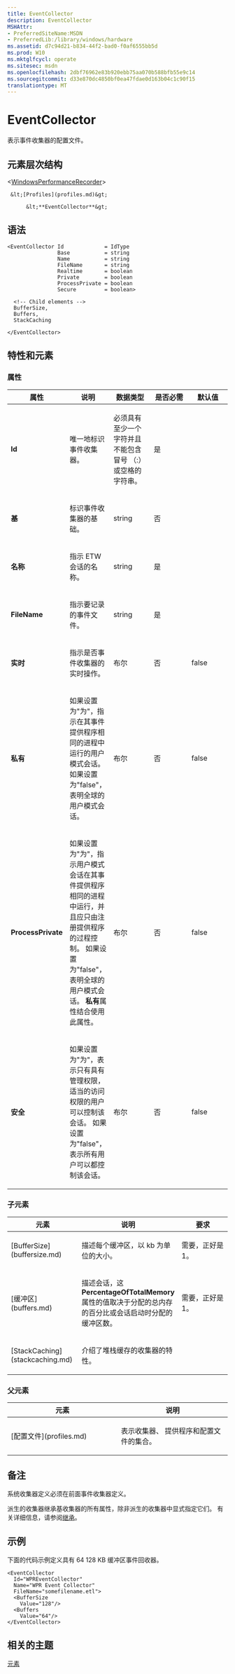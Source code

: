 ```yaml
---
title: EventCollector
description: EventCollector
MSHAttr:
- PreferredSiteName:MSDN
- PreferredLib:/library/windows/hardware
ms.assetid: d7c94d21-b834-44f2-bad0-f0af6555bb5d
ms.prod: W10
ms.mktglfcycl: operate
ms.sitesec: msdn
ms.openlocfilehash: 2dbf76962e83b920ebb75aa070b588bfb55e9c14
ms.sourcegitcommit: d33e870dc4850bf0ea47fdae0d163b04c1c90f15
translationtype: MT
---
```

# <a name="eventcollector"></a>EventCollector


表示事件收集器的配置文件。

## <a name="element-hierarchy"></a>元素层次结构


&lt;[WindowsPerformanceRecorder](windowsperformancerecorder.md)&gt;

     &lt;[Profiles](profiles.md)&gt;

          &lt;**EventCollector**&gt;

## <a name="syntax"></a>语法


``` syntax
<EventCollector Id             = IdType
                Base           = string
                Name           = string
                FileName       = string
                Realtime       = boolean
                Private        = boolean
                ProcessPrivate = boolean
                Secure         = boolean>

  <!-- Child elements -->
  BufferSize,
  Buffers,
  StackCaching

</EventCollector>
```

## <a name="attributes-and-elements"></a>特性和元素


### <a name="attributes"></a>属性

<table>
<colgroup>
<col width="20%" />
<col width="20%" />
<col width="20%" />
<col width="20%" />
<col width="20%" />
</colgroup>
<thead>
<tr class="header">
<th>属性</th>
<th>说明</th>
<th>数据类型</th>
<th>是否必需</th>
<th>默认值</th>
</tr>
</thead>
<tbody>
<tr class="odd">
<td><p><strong>Id</strong></p></td>
<td><p>唯一地标识事件收集器。</p></td>
<td><p>必须具有至少一个字符并且不能包含冒号 （:） 或空格的字符串。</p></td>
<td><p>是</p></td>
<td><p></p></td>
</tr>
<tr class="even">
<td><p><strong>基</strong></p></td>
<td><p>标识事件收集器的基础。</p></td>
<td><p>string</p></td>
<td><p>否</p></td>
<td><p></p></td>
</tr>
<tr class="odd">
<td><p><strong>名称</strong></p></td>
<td><p>指示 ETW 会话的名称。</p></td>
<td><p>string</p></td>
<td><p>是</p></td>
<td><p></p></td>
</tr>
<tr class="even">
<td><p><strong>FileName</strong></p></td>
<td><p>指示要记录的事件文件。</p></td>
<td><p>string</p></td>
<td><p>是</p></td>
<td><p></p></td>
</tr>
<tr class="odd">
<td><p><strong>实时</strong></p></td>
<td><p>指示是否事件收集器的实时操作。</p></td>
<td><p>布尔</p></td>
<td><p>否</p></td>
<td><p>false</p></td>
</tr>
<tr class="even">
<td><p><strong>私有</strong></p></td>
<td><p>如果设置为&quot;为&quot;，指示在其事件提供程序相同的进程中运行的用户模式会话。 如果设置为&quot;false&quot;，表明全球的用户模式会话。</p></td>
<td><p>布尔</p></td>
<td><p>否</p></td>
<td><p>false</p></td>
</tr>
<tr class="odd">
<td><p><strong>ProcessPrivate</strong></p></td>
<td><p>如果设置为&quot;为&quot;，指示用户模式会话在其事件提供程序相同的进程中运行，并且应只由注册提供程序的过程控制。 如果设置为&quot;false&quot;，表明全球的用户模式会话。 <strong>私有</strong>属性结合使用此属性。</p></td>
<td><p>布尔</p></td>
<td><p>否</p></td>
<td><p>false</p></td>
</tr>
<tr class="even">
<td><p><strong>安全</strong></p></td>
<td><p>如果设置为&quot;为&quot;，表示只有具有管理权限，适当的访问权限的用户可以控制该会话。 如果设置为&quot;false&quot;，表示所有用户可以都控制该会话。</p></td>
<td><p>布尔</p></td>
<td><p>否</p></td>
<td><p>false</p></td>
</tr>
</tbody>
</table>

 

### <a name="child-elements"></a>子元素

<table>
<colgroup>
<col width="33%" />
<col width="33%" />
<col width="33%" />
</colgroup>
<thead>
<tr class="header">
<th>元素</th>
<th>说明</th>
<th>要求</th>
</tr>
</thead>
<tbody>
<tr class="odd">
<td><p>[BufferSize](buffersize.md)</p></td>
<td><p>描述每个缓冲区，以 kb 为单位的大小。</p></td>
<td><p>需要，正好是 1。</p></td>
</tr>
<tr class="even">
<td><p>[缓冲区](buffers.md)</p></td>
<td><p>描述会话，这<strong>PercentageOfTotalMemory</strong>属性的值取决于分配的总内存的百分比或会话启动时分配的缓冲区数。</p></td>
<td><p>需要，正好是 1。</p></td>
</tr>
<tr class="odd">
<td><p>[StackCaching](stackcaching.md)</p></td>
<td><p>介绍了堆栈缓存的收集器的特性。</p></td>
<td><p></p></td>
</tr>
</tbody>
</table>

 

### <a name="parent-elements"></a>父元素

<table>
<colgroup>
<col width="50%" />
<col width="50%" />
</colgroup>
<thead>
<tr class="header">
<th>元素</th>
<th>说明</th>
</tr>
</thead>
<tbody>
<tr class="odd">
<td><p>[配置文件](profiles.md)</p></td>
<td><p>表示收集器、 提供程序和配置文件的集合。</p></td>
</tr>
</tbody>
</table>

 

## <a name="remarks"></a>备注


系统收集器定义必须在前面事件收集器定义。

派生的收集器继承基收集器的所有属性，除非派生的收集器中显式指定它们。 有关详细信息，请参阅[继承](inheritance.md)。

## <a name="example"></a>示例


下面的代码示例定义具有 64 128 KB 缓冲区事件回收器。

``` syntax
<EventCollector
  Id="WPREventCollector"
  Name="WPR Event Collector"
  FileName="somefilename.etl"> 
  <BufferSize
    Value="128"/> 
  <Buffers
    Value="64"/>
</EventCollector>
```

## <a name="related-topics"></a>相关的主题


[元素](elements.md)

 

 







